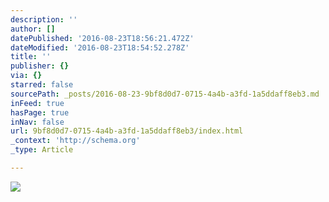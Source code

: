 ```yaml
---
description: ''
author: []
datePublished: '2016-08-23T18:56:21.472Z'
dateModified: '2016-08-23T18:54:52.278Z'
title: ''
publisher: {}
via: {}
starred: false
sourcePath: _posts/2016-08-23-9bf8d0d7-0715-4a4b-a3fd-1a5ddaff8eb3.md
inFeed: true
hasPage: true
inNav: false
url: 9bf8d0d7-0715-4a4b-a3fd-1a5ddaff8eb3/index.html
_context: 'http://schema.org'
_type: Article

---
```

![](https://the-grid-user-content.s3-us-west-2.amazonaws.com/1765f3aa-c35c-45b1-beeb-24422f655748.jpg)